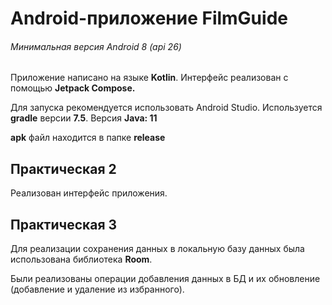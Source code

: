 # Android-приложение FilmGuide

###### Минимальная версия Android 8 (api 26)

Приложение написано на языке **Kotlin**. Интерфейс реализован с помощью **Jetpack Compose.**

Для запуска рекомендуется использовать Android Studio. Используется **gradle** версии **7.5**.
Версия **Java: 11** 

**apk** файл находится в папке **release** 

## Практическая 2
Реализован интерфейс приложения.

## Практическая 3

Для реализации сохранения данных в локальную базу данных была использована библиотека **Room**.

Были реализованы операции добавления данных в БД и их обновление (добавление и удаление из избранного).